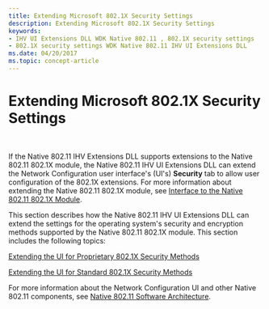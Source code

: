 ```yaml
---
title: Extending Microsoft 802.1X Security Settings
description: Extending Microsoft 802.1X Security Settings
keywords:
- IHV UI Extensions DLL WDK Native 802.11 , 802.1X security settings
- 802.1X security settings WDK Native 802.11 IHV UI Extensions DLL
ms.date: 04/20/2017
ms.topic: concept-article
---
```


# Extending Microsoft 802.1X Security Settings




 

If the Native 802.11 IHV Extensions DLL supports extensions to the Native 802.11 802.1X module, the Native 802.11 IHV UI Extensions DLL can extend the Network Configuration user interface's (UI's) **Security** tab to allow user configuration of the 802.1X extensions. For more information about extending the Native 802.11 802.1X module, see [Interface to the Native 802.11 802.1X Module](interface-to-the-native-802-11-802-1x-module.md).

This section describes how the Native 802.11 IHV UI Extensions DLL can extend the settings for the operating system's security and encryption methods supported by the Native 802.11 802.1X module. This section includes the following topics:

[Extending the UI for Proprietary 802.1X Security Methods](extending-the-ui-for-proprietary-802-1x-security-methods.md)

[Extending the UI for Standard 802.1X Security Methods](extending-the-ui-for-standard-802-1x-security-methods.md)

For more information about the Network Configuration UI and other Native 802.11 components, see [Native 802.11 Software Architecture](/previous-versions/windows/hardware/wireless/native-802-11-software-architecture).

 

 
